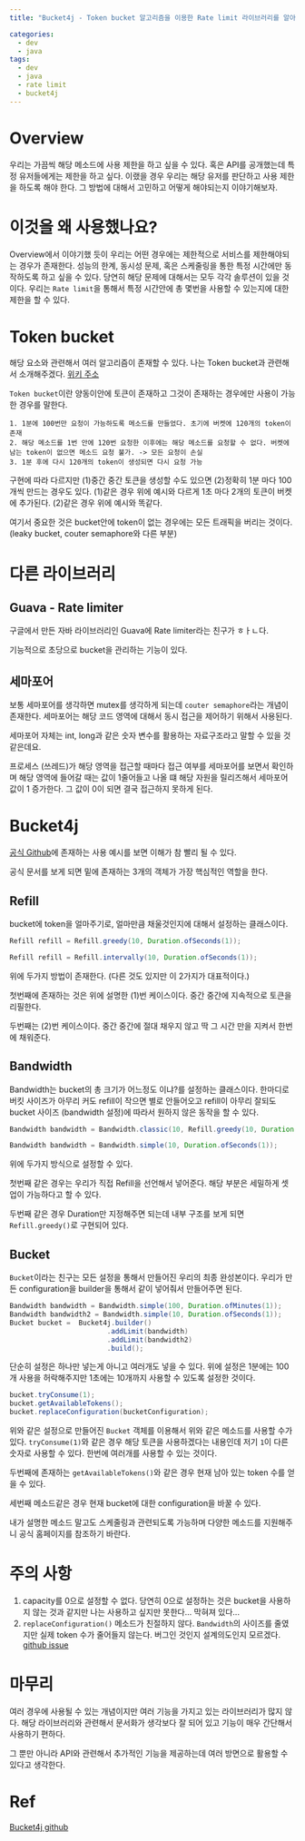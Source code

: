 ```yaml
---
title: "Bucket4j - Token bucket 알고리즘을 이용한 Rate limit 라이브러리를 알아보자!!"

categories:
  - dev
  - java
tags:
  - dev
  - java
  - rate limit
  - bucket4j
---
```


# Overview
우리는 가끔씩 해당 메소드에 사용 제한을 하고 싶을 수 있다. 혹은 API를 공개했는데 특정 유저들에게는 제한을 하고 싶다. 이랬을 경우 우리는 해당 유저를 판단하고 사용 제한을 하도록 해야 한다. 그 방법에 대해서 고민하고 어떻게 해야되는지 이야기해보자.

# 이것을 왜 사용했나요?
Overview에서 이야기했 듯이 우리는 어떤 경우에는 제한적으로 서비스를 제한해야되는 경우가 존재한다. 성능의 한계, 동시성 문제, 혹은 스케줄링을 통한 특정 시간에만 동작하도록 하고 싶을 수 있다. 당연히 해당 문제에 대해서는 모두 각각 솔루션이 있을 것이다. 우리는 `Rate limit`을 통해서 특정 시간안에 총 몇번을 사용할 수 있는지에 대한 제한을 할 수 있다.

# Token bucket
해당 요소와 관련해서 여러 알고리즘이 존재할 수 있다. 나는 Token bucket과 관련해서 소개해주겠다. [위키 주소](https://en.wikipedia.org/wiki/Token_bucket)

`Token bucket`이란 양동이안에 토큰이 존재하고 그것이 존재하는 경우에만 사용이 가능한 경우를 말한다. 

``` text
1. 1분에 100번만 요청이 가능하도록 메소드를 만들었다. 초기에 버켓에 120개의 token이 존재
2. 해당 메소드를 1번 안에 120번 요청한 이후에는 해당 메소드를 요청할 수 없다. 버켓에 남는 token이 없으면 메소드 요청 불가. -> 모든 요청이 손실
3. 1분 후에 다시 120개의 token이 생성되면 다시 요청 가능
``` 
구현에 따라 다르지만 (1)중간 중간 토큰을 생성할 수도 있으면 (2)정확히 1분 마다 100개씩 만드는 경우도 있다. 
(1)같은 경우 위에 예시와 다르게 1초 마다 2개의 토큰이 버켓에 추가된다.
(2)같은 경우 위에 예시와 똑같다.

여기서 중요한 것은 bucket안에 token이 없는 경우에는 모든 트래픽을 버리는 것이다. (leaky bucket, couter semaphore와 다른 부분)


# 다른 라이브러리
## Guava - Rate limiter
구글에서 만든 자바 라이브러리인 Guava에 Rate limiter라는 친구가 ㅎㅏㄴ다.

기능적으로 초당으로 bucket을 관리하는 기능이 있다. 

## 세마포어
보통 세마포어를 생각하면 mutex를 생각하게 되는데 `couter semaphore`라는 개념이 존재한다. 세마포어는 해당 코드 영역에 대해서 동시 접근을 제어하기 위해서 사용된다.

세마포어 자체는 int, long과 같은 숫자 변수를 활용하는 자료구조라고 말할 수 있을 것 같은데요. 

프로세스 (쓰레드)가 해당 영역을 접근할 때마다 접근 여부를 세마포어를 보면서 확인하며 해당 영역에 들어갈 때는 값이 1줄어들고 나올 떄 해당 자원을 릴리즈해서 세마포어 값이 1 증가한다. 그 값이 0이 되면 결국 접근하지 못하게 된다.

# Bucket4j
[공식 Github](https://github.com/vladimir-bukhtoyarov/bucket4j)에 존재하는 사용 예시를 보면 이해가 참 빨리 될 수 있다.

공식 문서를 보게 되면 밑에 존재하는 3개의 객체가 가장 핵심적인 역할을 한다. 

## Refill
bucket에 token을 얼마주기로, 얼마만큼 채울것인지에 대해서 설정하는 클래스이다.

``` java
Refill refill = Refill.greedy(10, Duration.ofSeconds(1));

Refill refill = Refill.intervally(10, Duration.ofSeconds(1));
```
위에 두가지 방법이 존재한다. (다른 것도 있지만 이 2가지가 대표적이다.)

첫번째에 존재하는 것은 위에 설명한 (1)번 케이스이다. 중간 중간에 지속적으로 토큰을 리필한다.

두번째는 (2)번 케이스이다. 중간 중간에 절대 채우지 않고 딱 그 시간 만을 지켜서 한번에 채워준다.

## Bandwidth
Bandwidth는 bucket의 총 크기가 어느정도 이냐?를 설정하는 클래스이다. 한마디로 버킷 사이즈가 아무리 커도 refill이 작으면 별로 안들어오고 refill이 아무리 잘되도 bucket 사이즈 (bandwidth 설정)에 따라서 원하지 않은 동작을 할 수 있다.

``` java
Bandwidth bandwidth = Bandwidth.classic(10, Refill.greedy(10, Duration.ofSeconds(1)));

Bandwidth bandwidth = Bandwidth.simple(10, Duration.ofSeconds(1));

```
위에 두가지 방식으로 설정할 수 있다.

첫번째 같은 경우는 우리가 직접 Refill을 선언해서 넣어준다. 해당 부분은 세밀하게 셋업이 가능하다고 할 수 있다.

두번째 같은 경우 Duration만 지정해주면 되는데 내부 구조를 보게 되면 `Refill.greedy()`로 구현되어 있다.

## Bucket
`Bucket`이라는 친구는 모든 설정을 통해서 만들어진 우리의 최종 완성본이다. 우리가 만든 configuration을 builder을 통해서 같이 넣어줘서 만들어주면 된다.

``` java
Bandwidth bandwidth = Bandwidth.simple(100, Duration.ofMinutes(1));
Bandwidth bandwidth2 = Bandwidth.simple(10, Duration.ofSeconds(1));
Bucket bucket =  Bucket4j.builder()
                        .addLimit(bandwidth)
                        .addLimit(bandwidth2)
                        .build();
```
단순히 설정은 하나만 넣는게 아니고 여러개도 넣을 수 있다. 위에 설정은 1분에는 100개 사용을 허락해주지만 1초에는 10개까지 사용할 수 있도록 설정한 것이다.

``` java
bucket.tryConsume(1);
bucket.getAvailableTokens();
bucket.replaceConfiguration(bucketConfiguration);
```
위와 같은 설정으로 만들어진 `Bucket` 객체를 이용해서 위와 같은 메소드를 사용할 수가 있다. `tryConsume(1)`와 같은 경우 해당 토큰을 사용하겠다는 내용인데 저기 `1`이 다른 숫자로 사용할 수 있다. 한번에 여러개를 사용할 수 있는 것이다.

두번째에 존재하는 `getAvailableTokens()`와 같은 경우 현재 남아 있는 token 수를 얻을 수 있다.

세번째 메소드같은 경우 현재 bucket에 대한 configuration을 바꿀 수 있다. 

내가 설명한 메소드 말고도 스케줄링과 관련되도록 가능하며 다양한 메소드를 지원해주니 공식 홈페이지를 참조하기 바란다. 

# 주의 사항
1. capacity를 0으로 설정할 수 없다. 당연히 0으로 설정하는 것은 bucket을 사용하지 않는 것과 같지만 나는 사용하고 싶지만 못한다... 막혀져 있다...
2. `replaceConfiguration()` 메소드가 친절하지 않다. `Bandwidth`의 사이즈를 줄였지만 실제 token 수가 줄어들지 않는다. 버그인 것인지 설계의도인지 모르겠다. [github issue](https://github.com/vladimir-bukhtoyarov/bucket4j/issues/135)

# 마무리
여러 경우에 사용될 수 있는 개념이지만 여러 기능을 가지고 있는 라이브러리가 많지 않다. 해당 라이브러리와 관련해서 문서화가 생각보다 잘 되어 있고 기능이 매우 간단해서 사용하기 편하다.

그 뿐만 아니라 API와 관련해서 추가적인 기능을 제공하는데 여러 방면으로 활용할 수 있다고 생각한다.


# Ref
[Bucket4j github](https://github.com/vladimir-bukhtoyarov/bucket4j)

